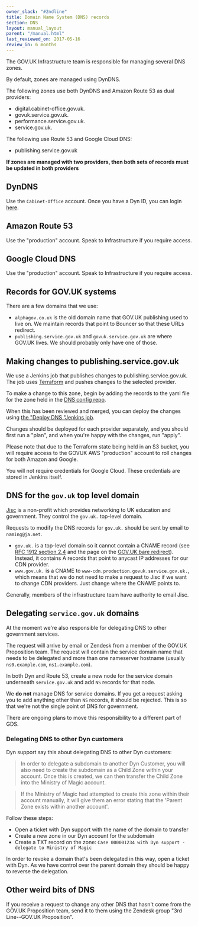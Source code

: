 ```yaml
---
owner_slack: "#2ndline"
title: Domain Name System (DNS) records
section: DNS
layout: manual_layout
parent: "/manual.html"
last_reviewed_on: 2017-05-16
review_in: 6 months
---
```


The GOV.UK Infrastructure team is responsible for managing several DNS zones.

By default, zones are managed using DynDNS.

The following zones use both DynDNS and Amazon Route 53 as dual providers:

- digital.cabinet-office.gov.uk.
- govuk.service.gov.uk.
- performance.service.gov.uk.
- service.gov.uk.

The following use Route 53 and Google Cloud DNS:

- publishing.service.gov.uk

**If zones are managed with two providers, then both sets of records must be updated
in both providers**

## DynDNS

Use the `Cabinet-Office` account. Once you have a Dyn ID, you can login [here](https://manage.dynect.net/login/).

## Amazon Route 53

Use the "production" account. Speak to Infrastructure if you require access.

## Google Cloud DNS

Use the "production" account. Speak to Infrastructure if you require access.

## Records for GOV.UK systems

There are a few domains that we use:

- `alphagov.co.uk` is the old domain name that GOV.UK publishing used to live on.
  We maintain records that point to Bouncer so that these URLs redirect.
- `publishing.service.gov.uk` and `govuk.service.gov.uk` are where GOV.UK lives. We
  should probably only have one of those.

## Making changes to publishing.service.gov.uk

We use a Jenkins job that publishes changes to publishing.service.gov.uk. The
job uses [Terraform](https://www.terraform.io/) and pushes changes to the
selected provider.

To make a change to this zone, begin by adding the records to the yaml file for
the zone held in the [DNS config repo](https://github.com/alphagov/govuk-dns-config).

When this has been reviewed and merged, you can deploy the changes using [the
"Deploy DNS "Jenkins job](https://deploy.publishing.service.gov.uk/job/Deploy_DNS/).

Changes should be deployed for each provider separately, and you should first
run a "plan", and when you're happy with the changes, run "apply".

Please note that due to the Terraform state being held in an S3 bucket, you
will require access to the GOVUK AWS "production" account to roll changes for
both Amazon and Google.

You will not require credentials for Google Cloud. These credentials are stored
in Jenkins itself.

## DNS for the `gov.uk` top level domain

[Jisc](https://www.jisc.ac.uk/) is a non-profit which provides networking to
UK education and government. They control the `gov.uk.` top-level domain.

Requests to modify the DNS records for `gov.uk.` should be sent by email
to `naming@ja.net`.

- `gov.uk.` is a top-level domain so it cannot contain a CNAME record
  (see [RFC 1912 section 2.4](https://tools.ietf.org/html/rfc1912#section-2.4) and the
  page on the [GOV.UK bare redirect](govuk_bare_redirect.html)).
  Instead, it contains A records that point to anycast IP addresses for our CDN provider.
- `www.gov.uk.` is a CNAME to `www-cdn.production.govuk.service.gov.uk.`, which means that we
  do not need to make a request to Jisc if we want to change CDN providers. Just change where
  the CNAME points to.

Generally, members of the infrastructure team have authority to email Jisc.

## Delegating `service.gov.uk` domains

At the moment we're also responsible for delegating DNS to other government services.

The request will arrive by email or Zendesk from a member of the GOV.UK Proposition
team.
The request will contain the service domain name that needs to be delegated and
more than one nameserver hostname (usually `ns0.example.com`, `ns1.example.com`).

In both Dyn and Route 53, create a new node for the service domain underneath `service.gov.uk`
and add `NS` records for that node.

We __do not__ manage DNS for service domains. If you get a request asking you to add
anything other than `NS` records, it should be rejected. This is so that we're not
the single point of DNS for government.

There are ongoing plans to move this responsibility to a different part of GDS.

### Delegating DNS to other Dyn customers

Dyn support say this about delegating DNS to other Dyn customers:

> In order to delegate a subdomain to another Dyn Customer, you will also need
> to create the subdomain as a Child Zone within your account. Once this is created,
> we can then transfer the Child Zone into the Ministry of Magic account.

> If the Ministry of Magic had attempted to create this zone within their
> account manually, it will give them an error stating that the
> 'Parent Zone exists within another account'.

Follow these steps:

- Open a ticket with Dyn support with the name of the domain to transfer
- Create a new zone in our Dyn account for the subdomain
- Create a TXT record on the zone: `Case 000001234 with Dyn support - delegate to Ministry of Magic`

In order to revoke a domain that's been delegated in this way, open a ticket
with Dyn. As we have control over the parent domain they should be happy to
reverse the delegation.

## Other weird bits of DNS

If you receive a request to change any other DNS that hasn't come from the GOV.UK
Proposition team, send it to them using the Zendesk group "3rd Line--GOV.UK Proposition".
